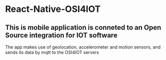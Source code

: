 # React-Native-OSI4IOT

## This is mobile application is conneted to an Open Source integration for IOT software

The app makes use of geolocation, accelerometer and motion sensors, and sends its data by mqtt to the OSI4IOT servers


